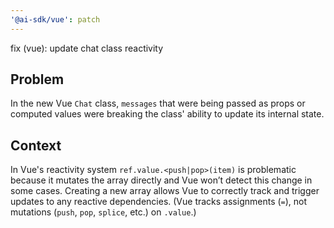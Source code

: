 ```yaml
---
'@ai-sdk/vue': patch
---
```


fix (vue): update chat class reactivity

## Problem

In the new Vue `Chat` class, `messages` that were being passed as props or computed values were breaking the class' ability to update its internal state.

## Context

In Vue's reactivity system `ref.value.<push|pop>(item)` is problematic because it mutates the array directly and Vue won’t detect this change in some cases. Creating a new array allows Vue to correctly track and trigger updates to any reactive dependencies. (Vue tracks assignments (`=`), not mutations (`push`, `pop`, `splice`, etc.) on `.value`.)

